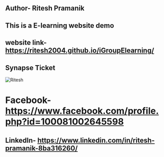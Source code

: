 ## Author- Ritesh Pramanik

## This is a E-learning website demo

## website link-  https://ritesh2004.github.io/iGroupElearning/

## Synapse Ticket

![Ritesh](https://user-images.githubusercontent.com/109234507/212697503-7bfee1ce-ca22-4684-bd7c-1ee49ec2c4c6.png)

# Facebook- https://www.facebook.com/profile.php?id=100081002645598

## LinkedIn- https://www.linkedin.com/in/ritesh-pramanik-8ba316260/
